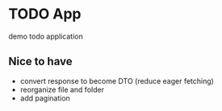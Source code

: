 # TODO App

demo todo application

## Nice to have

- convert response to become DTO (reduce eager fetching)
- reorganize file and folder
- add pagination
